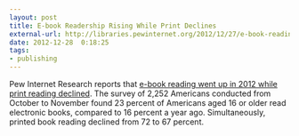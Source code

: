 ```yaml
---
layout: post
title: E-book Readership Rising While Print Declines
external-url: http://libraries.pewinternet.org/2012/12/27/e-book-reading-jumps-print-book-reading-declines/
date: 2012-12-28  0:18:25
tags:
- publishing
---
```

Pew Internet Research reports that [e-book reading went up in 2012 while print reading declined](http://libraries.pewinternet.org/2012/12/27/e-book-reading-jumps-print-book-reading-declines/). The survey of 2,252 Americans conducted from October to November found 23 percent of Americans aged 16 or older read electronic books, compared to 16 percent a year ago. Simultaneously, printed book reading declined from 72 to 67 percent.